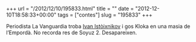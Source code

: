 +++
url = "/2012/12/10/195833.html"
title = ""
date = "2012-12-10T18:58:33+00:00"
tags = ["contes"]
slug = "195833"
+++

Periodista La Vanguardia troba [Ivan Istòixnikov](http://www.microsiervos.com/archivo/leyendas-urbanas/ivan-istochnikov.html) i gos Kloka en una masia de l’Empordà. No recorda res de Soyuz 2. Desapareixen.
